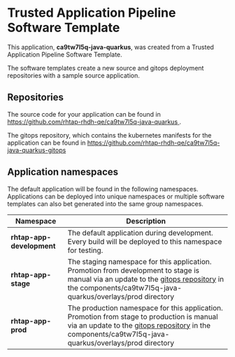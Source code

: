 # Trusted Application Pipeline Software Template

This application, **ca9tw7l5q-java-quarkus**, was created from a Trusted Application Pipeline Software Template.

The software templates create a new source and gitops deployment repositories with a sample source application. 

## Repositories

The source code for your application can be found in [https://github.com/rhtap-rhdh-qe/ca9tw7l5q-java-quarkus ](https://github.com/rhtap-rhdh-qe/ca9tw7l5q-java-quarkus ).
 
The gitops repository, which contains the kubernetes manifests for the application can be found in 
[https://github.com/rhtap-rhdh-qe/ca9tw7l5q-java-quarkus-gitops ](https://github.com/rhtap-rhdh-qe/ca9tw7l5q-java-quarkus-gitops ) 

## Application namespaces 

The default application will be found in the following namespaces. Applications can be deployed into unique namespaces or multiple software templates can also bet generated into the same group namespaces.  

|  Namespace   |  Description   |  
| -------- | -------- |   
| **rhtap-app-development** | The default application during development. Every build will be deployed to this namespace for testing. | 
| **rhtap-app-stage** | The staging namespace for this application. Promotion from development to stage is manual via an update to the [gitops repository](https://github.com/rhtap-rhdh-qe/ca9tw7l5q-java-quarkus-gitops ) in the components/ca9tw7l5q-java-quarkus/overlays/prod directory |  
| **rhtap-app-prod** | The production namespace for this application. Promotion from stage to production is manual via an update to the [gitops repository](https://github.com/rhtap-rhdh-qe/ca9tw7l5q-java-quarkus-gitops ) in the components/ca9tw7l5q-java-quarkus/overlays/prod directory | 